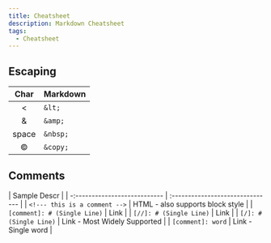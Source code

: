 ```yaml
---
title: Cheatsheet
description: Markdown Cheatsheet
tags:
  - Cheatsheet
---
```


## Escaping

| Char       | Markdown  | 
| :--------: | :-------- |
| &lt;       | `&lt;`    | 
| &amp;      | `&amp;`   | 
| space      | `&nbsp;`  | 
| &copy;     | `&copy;`  |

## Comments

| Sample Descr                            |
| -:--------------------------- | :------------------------------- |
| `<!--- this is a comment -->` | HTML - also supports block style |
| `[comment]: # (Single Line)`  | Link                             |
| `[//]: # (Single Line)`       | Link                             |
| `[/]: # (Single Line)`        | Link - Most Widely Supported     |
| `[comment]: word`             | Link - Single word               |

